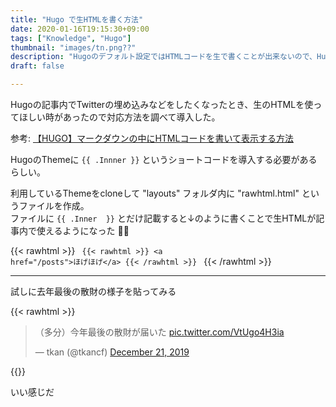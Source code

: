 ```yaml
---
title: "Hugo で生HTMLを書く方法"
date: 2020-01-16T19:15:30+09:00
tags: ["Knowledge", "Hugo"]
thumbnail: "images/tn.png??"
description: "Hugoのデフォルト設定ではHTMLコードを生で書くことが出来ないので、HugoのshortCode機能を利用してHTMLコードを利用できるようにする方法を書く"
draft: false

---
```


Hugoの記事内でTwitterの埋め込みなどをしたくなったとき、生のHTMLを使ってほしい時があったので対応方法を調べて導入した。

参考: [【HUGO】マークダウンの中にHTMLコードを書いて表示する方法](https://srbrnote.work/archives/2772)

HugoのThemeに `{{ .Innner }}` というショートコードを導入する必要があるらしい。

利用しているThemeをcloneして "layouts" フォルダ内に "rawhtml.html" というファイルを作成。  
ファイルに `{{ .Inner  }}` とだけ記載すると↓のように書くことで生HTMLが記事内で使えるようになった 🎉🎉

{{< rawhtml >}}
<code>
{{&lt; rawhtml &gt;}}
&lt;a href=&quot;/posts&quot;&gt;ほげほげ&lt;/a&gt;
{{&lt; /rawhtml &gt;}}
</code>
{{< /rawhtml >}}

------------

試しに去年最後の散財の様子を貼ってみる

{{< rawhtml >}}
<blockquote class="twitter-tweet"><p lang="ja" dir="ltr">（多分）今年最後の散財が届いた <a href="https://t.co/VtUgo4H3ia">pic.twitter.com/VtUgo4H3ia</a></p>&mdash; tkan (@tkancf) <a href="https://twitter.com/tkancf/status/1208281887912804352?ref_src=twsrc%5Etfw">December 21, 2019</a></blockquote> <script async src="https://platform.twitter.com/widgets.js" charset="utf-8"></script>
{{</ rawhtml >}}

いい感じだ
